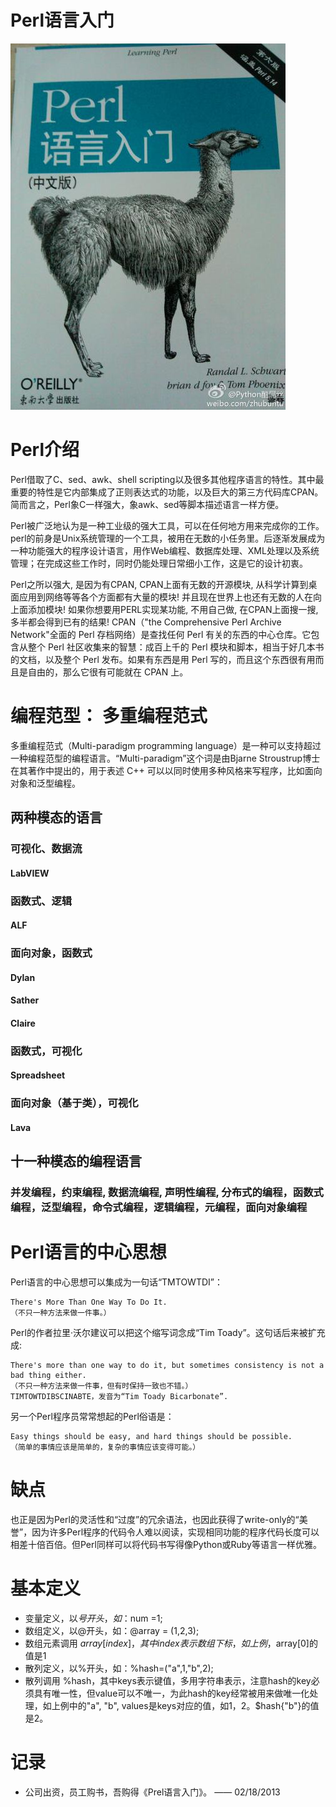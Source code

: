 # Perl语言入门

![第六版](./image/LearningPerl.jpg)

# Perl介绍

Perl借取了C、sed、awk、shell scripting以及很多其他程序语言的特性。其中最重要的特性是它内部集成了正则表达式的功能，以及巨大的第三方代码库CPAN。简而言之，Perl象C一样强大，象awk、sed等脚本描述语言一样方便。

Perl被广泛地认为是一种工业级的强大工具，可以在任何地方用来完成你的工作。perl的前身是Unix系统管理的一个工具，被用在无数的小任务里。后逐渐发展成为一种功能强大的程序设计语言，用作Web编程、数据库处理、XML处理以及系统管理；在完成这些工作时，同时仍能处理日常细小工作，这是它的设计初衷。

Perl之所以强大, 是因为有CPAN, CPAN上面有无数的开源模块, 从科学计算到桌面应用到网络等等各个方面都有大量的模块! 并且现在世界上也还有无数的人在向上面添加模块! 如果你想要用PERL实现某功能, 不用自己做, 在CPAN上面搜一搜, 多半都会得到已有的结果! CPAN（"the Comprehensive Perl Archive Network"全面的 Perl 存档网络）是查找任何 Perl 有关的东西的中心仓库。它包含从整个 Perl 社区收集来的智慧：成百上千的 Perl 模块和脚本，相当于好几本书的文档，以及整个 Perl 发布。如果有东西是用 Perl 写的，而且这个东西很有用而且是自由的，那么它很有可能就在 CPAN 上。

# 编程范型： 多重编程范式

多重编程范式（Multi-paradigm programming language）是一种可以支持超过一种编程范型的编程语言。“Multi-paradigm”这个词是由Bjarne Stroustrup博士在其著作中提出的，用于表述 C++ 可以以同时使用多种风格来写程序，比如面向对象和泛型编程。

## 两种模态的语言

### 可视化、数据流
#### LabVIEW
### 函数式、逻辑
#### ALF
### 面向对象，函数式
#### Dylan
#### Sather
#### Claire
### 函数式，可视化
#### Spreadsheet
### 面向对象（基于类），可视化
#### Lava

## 十一种模态的编程语言


### 并发编程，约束编程, 数据流编程, 声明性编程, 分布式的编程，函数式编程，泛型编程，命令式编程，逻辑编程，元编程，面向对象编程

# Perl语言的中心思想

Perl语言的中心思想可以集成为一句话“TMTOWTDI”：

```
There's More Than One Way To Do It.
（不只一种方法来做一件事。）
```

Perl的作者拉里·沃尔建议可以把这个缩写词念成“Tim Toady”。这句话后来被扩充成:
```
There's more than one way to do it, but sometimes consistency is not a bad thing either.
（不只一种方法来做一件事，但有时保持一致也不错。）
TIMTOWTDIBSCINABTE，发音为“Tim Toady Bicarbonate”.
```

另一个Perl程序员常常想起的Perl俗语是：
```
Easy things should be easy, and hard things should be possible.
（简单的事情应该是简单的，复杂的事情应该变得可能。）
```

# 缺点

也正是因为Perl的灵活性和“过度”的冗余语法，也因此获得了write-only的“美誉”，因为许多Perl程序的代码令人难以阅读，实现相同功能的程序代码长度可以相差十倍百倍。但Perl同样可以将代码书写得像Python或Ruby等语言一样优雅。

# 基本定义

* 变量定义，以$号开头，如：$num =1;
* 数组定义，以@开头，如：@array = (1,2,3);
* 数组元素调用 $array[index]，其中index表示数组下标，如上例，$array[0]的值是1
* 散列定义，以%开头，如：%hash=("a",1,"b",2);
* 散列调用 %hash，其中keys表示键值，多用字符串表示，注意hash的key必须具有唯一性，但value可以不唯一，为此hash的key经常被用来做唯一化处理，如上例中的"a", "b", values是keys对应的值，如1，2。$hash{"b"}的值是2。



# 记录

* 公司出资，员工购书，吾购得《Prel语言入门》。 —— 02/18/2013
